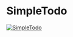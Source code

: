 # SimpleTodo
[![SimpleTodo](https://circleci.com/<VCS>/<ORG_NAME>/SimpleTodo.svg?style=svg)](<LINK>)
